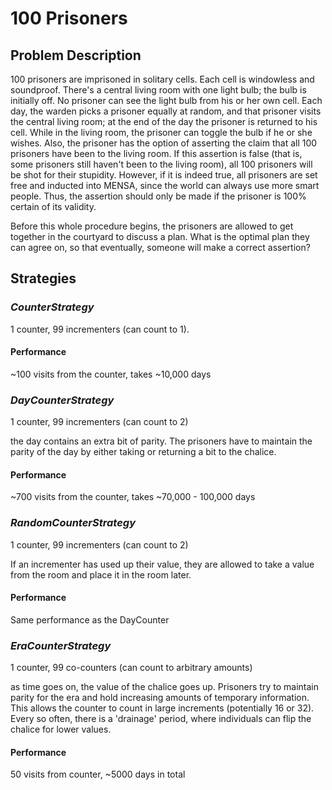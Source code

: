 # 100 Prisoners

## Problem Description

100 prisoners are imprisoned in solitary cells. Each cell is windowless and
soundproof. There's a central living room with one light bulb; the bulb is
initially off. No prisoner can see the light bulb from his or her own cell.
Each day, the warden picks a prisoner equally at random, and that prisoner
visits the central living room; at the end of the day the prisoner is
returned to his cell. While in the living room, the prisoner can toggle the
bulb if he or she wishes. Also, the prisoner has the option of asserting the
claim that all 100 prisoners have been to the living room. If this assertion
is false (that is, some prisoners still haven't been to the living room), all
100 prisoners will be shot for their stupidity. However, if it is indeed
true, all prisoners are set free and inducted into MENSA, since the world can
always use more smart people. Thus, the assertion should only be made if the
prisoner is 100% certain of its validity.

Before this whole procedure begins, the prisoners are allowed to get together
in the courtyard to discuss a plan. What is the optimal plan they can agree on,
so that eventually, someone will make a correct assertion?

## Strategies

### _CounterStrategy_

1 counter, 99 incrementers (can count to 1).

#### Performance

~100 visits from the counter, takes ~10,000 days

### _DayCounterStrategy_

1 counter, 99 incrementers (can count to 2)

the day contains an extra bit of parity. The prisoners have to maintain the
parity of the day by either taking or returning a bit to the chalice.

#### Performance

~700 visits from the counter, takes ~70,000 - 100,000 days

### _RandomCounterStrategy_ 

1 counter, 99 incrementers (can count to 2)

If an incrementer has used up their value, they are allowed to take a value
from the room and place it in the room later.

#### Performance

Same performance as the DayCounter

### _EraCounterStrategy_ 

1 counter, 99 co-counters (can count to arbitrary amounts)

as time goes on, the value of the chalice goes up.  Prisoners try to maintain
parity for the era and hold increasing amounts of temporary information. This
allows the counter to count in large increments (potentially 16 or 32). Every
so often, there is a 'drainage' period, where individuals can flip the chalice
for lower values.

#### Performance

50 visits from counter, ~5000 days in total
